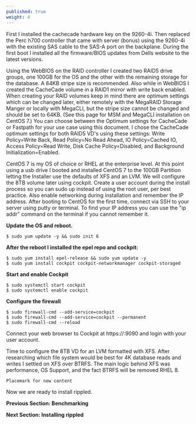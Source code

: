 ```yaml
---
published: true
weight: 4
---
```

First I installed the cachecade hardware key on the 9260-4i.  Then replaced the Perc h700 controller that came with server (bonus) using the 9260-4i with the existing SAS cable to the SAS-A port on the backplane.  During the first boot I installed all the firmware/BIOS updates from Dells website to the latest versions.  

Using the WebBIOS on the RAID controller I created two RAID5 drive groups, one 100GB for the OS and the other with the remaining storage for the database. A 64KB stripe size is recommended.  Also while in WebBIOS I created the CacheCade volume in a RAID1 mirror with write back enabled.  When creating your RAID volumes keep in mind there are optimum settings which can be changed later, either remotely with the MegaRAID Storage Manger or locally with MegaCLI, but the stripe size cannot be changed and should be set to 64KB.  (See this page for MSM and MegaCLI installation on CentOS 7.)  You can choose between the Optimum settings for CacheCade or Fastpath for your use case using this document.  I chose the CacheCade optimum settings for both RAID5 VD's using these settings:  Write Policy=Write Back, Read Policy=No Read Ahead, IO Policy=Cached IO, Access Policy=Read Write, Disk Cache Policy=Disabled, and Background Initialization=Enabled.

CentOS 7 is my OS of choice or RHEL at the enterprise level.  At this point using a usb drive I booted and installed CentOS 7 to the 100GB Partition letting the Installer use the defaults of XFS and an LVM.  We will configure the 8TB volume later using cockpit.  Create a user account during the install process so you can sudo up instead of using the root user, per best practice.  Also enable networking during installation and remember the IP address.  After booting to CentOS for the first time, connect via SSH to your server using putty or terminal.  To find your IP address you can use the "ip addr" command on the terminal if you cannot remember it.  

**Update the OS and reboot.**

	$ sudo yum update -y && sudo init 6

**After the reboot I installed the epel repo and cockpit:**

	$ sudo yum install epel-release && sudo yum update -y
	$ sudo yum install cockpit cockpit-networkmanager cockpit-storaged

**Start and enable Cockpit**

	$ sudo systemctl start cockpit
	$ sudo systemctl enable cockpit

**Configure the firewall**

	$ sudo firewall-cmd --add-service=cockpit
	$ sudo firewall-cmd --add-service=cockpit --permanent
	$ sudo firewall-cmd --reload

Connect your web browser to Cockpit at https://<your server ip>:9090 and login with your user account.

Time to configure the 8TB VD for an LVM formatted with XFS.  After researching which file system would be best for 4K database reads and writes I settled on XFS over BTRFS.  The main logic behind XFS was performance, OS Support, and the fact BTRFS will be removed RHEL 8.

	Placemark for new content

Now we are ready to install rippled.


**Previous Section: Benchmarking**

**Next Section: Installing rippled**
